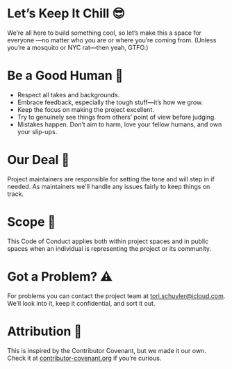 # Let’s Keep It Chill 😎
We’re all here to build something cool, so let’s make this a space for everyone
—no matter who you are or where you’re coming from. (Unless you’re a mosquito or NYC rat—then yeah, GTFO.)

# Be a Good Human 🫶
- Respect all takes and backgrounds.
- Embrace feedback, especially the tough stuff—it’s how we grow.
- Keep the focus on making the project excellent.
- Try to genuinely see things from others’ point of view before judging.
- Mistakes happen. Don’t aim to harm, love your fellow humans, and own your slip-ups.

# Our Deal 🤝
Project maintainers are responsible for setting the tone and will step in if needed.
As maintainers we'll handle any issues fairly to keep things on track.

# Scope 🔭
This Code of Conduct applies both within project spaces and in public spaces when an individual is representing the project or its community.

# Got a Problem? ⚠️
For problems you can contact the project team at tori.schuyler@icloud.com. We’ll look into it, keep it confidential, and sort it out.

# Attribution 🙏
This is inspired by the Contributor Covenant, but we made it our own. 
Check it at [contributor-covenant.org](https://www.contributor-covenant.org/version/1/4/code-of-conduct.html) if you’re curious.
